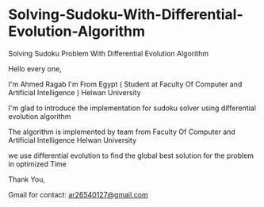 # Solving-Sudoku-With-Differential-Evolution-Algorithm
Solving Sudoku Problem With Differential Evolution Algorithm

Hello every one, 

I'm Ahmed Ragab I'm From Egypt ( Student at Faculty Of Computer and Artificial Intelligence ) Helwan University

I'm glad to introduce the implementation for sudoku solver using differential evolution algorithm 

The algorithm is implemented by team from Faculty Of Computer and Artificial Intelligence Helwan University

we use differential evolution to find the global best solution for the problem in optimized Time 

Thank You,

Gmail for contact: ar26540127@gmail.com
